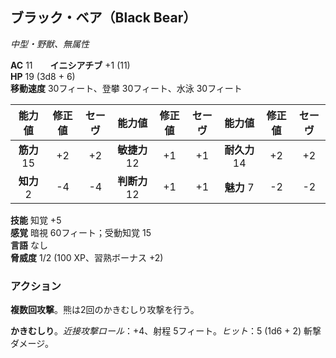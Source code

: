 ## ブラック・ベア（Black Bear）
*中型・野獣、無属性*

**AC** 11　　**イニシアチブ** +1 (11)  
**HP** 19 (3d8 + 6)  
**移動速度** 30フィート、登攀 30フィート、水泳 30フィート

| 能力値 | 修正値 | セーヴ | 能力値 | 修正値 | セーヴ | 能力値 | 修正値 | セーヴ |
|:---:|:---:|:---:|:---:|:---:|:---:|:---:|:---:|:---:|
| **筋力** 15 | +2 | +2 | **敏捷力** 12 | +1 | +1 | **耐久力** 14 | +2 | +2 |
| **知力** 2 | -4 | -4 | **判断力** 12 | +1 | +1 | **魅力** 7 | -2 | -2 |

**技能** 知覚 +5  
**感覚** 暗視 60フィート；受動知覚 15  
**言語** なし  
**脅威度** 1/2 (100 XP、習熟ボーナス +2)

### アクション
**複数回攻撃**。熊は2回のかきむしり攻撃を行う。

**かきむしり**。*近接攻撃ロール*：+4、射程 5フィート。*ヒット*：5 (1d6 + 2) 斬撃ダメージ。